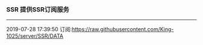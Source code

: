 ### SSR 提供SSR订阅服务
---
2019-07-28 17:39:50 订阅:https://raw.githubusercontent.com/King-1025/server/SSR/DATA
